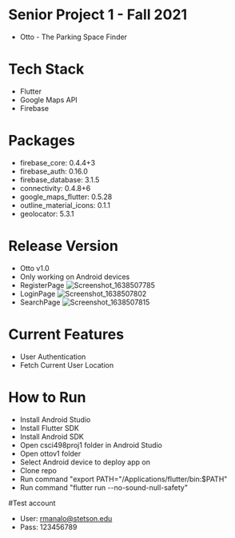 # Senior Project 1 - Fall 2021
- Otto - The Parking Space Finder

# Tech Stack
- Flutter
- Google Maps API
- Firebase

# Packages
- firebase_core: 0.4.4+3
- firebase_auth: 0.16.0
- firebase_database: 3.1.5
- connectivity: 0.4.8+6
- google_maps_flutter: 0.5.28
- outline_material_icons: 0.1.1
- geolocator: 5.3.1

# Release Version
- Otto v1.0
- Only working on Android devices
- RegisterPage
![Screenshot_1638507785](https://user-images.githubusercontent.com/44278625/144548335-e86b5921-0d7c-456f-9b7b-5ef06f2f0aad.png)
- LoginPage
![Screenshot_1638507802](https://user-images.githubusercontent.com/44278625/144548343-8e779b19-b728-4aba-9b45-c94742341886.png)
- SearchPage
![Screenshot_1638507815](https://user-images.githubusercontent.com/44278625/144548386-cb89375c-3700-468e-948d-baeb25cf6c08.png)

# Current Features
- User Authentication
- Fetch Current User Location

# How to Run
- Install Android Studio
- Install Flutter SDK
- Install Android SDK
- Open csci498proj1 folder in Android Studio
- Open ottov1 folder
- Select Android device to deploy app on
- Clone repo
- Run command "export PATH="/Applications/flutter/bin:$PATH"
- Run command "flutter run --no-sound-null-safety"

#Test account
- User: rmanalo@stetson.edu
- Pass: 123456789


